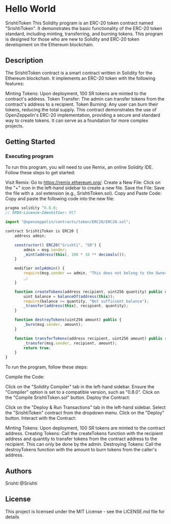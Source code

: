 # Hello World

SrishtiToken
This Solidity program is an ERC-20 token contract named "SrishtiToken". It demonstrates the basic functionality of the ERC-20 token standard, including minting, transferring, and burning tokens. This program is designed for those who are new to Solidity and ERC-20 token development on the Ethereum blockchain.
## Description

The SrishtiToken contract is a smart contract written in Solidity for the Ethereum blockchain. It implements an ERC-20 token with the following features:

Minting Tokens: Upon deployment, 100 SR tokens are minted to the contract's address.
Token Transfer: The admin can transfer tokens from the contract's address to a recipient.
Token Burning: Any user can burn their tokens, reducing the total supply.
This contract demonstrates the use of OpenZeppelin's ERC-20 implementation, providing a secure and standard way to create tokens. It can serve as a foundation for more complex projects.
## Getting Started

### Executing program

To run this program, you will need to use Remix, an online Solidity IDE. Follow these steps to get started:

Visit Remix: Go to https://remix.ethereum.org/.
Create a New File: Click on the "+" icon in the left-hand sidebar to create a new file.
Save the File: Save the file with a .sol extension (e.g., SrishtiToken.sol).
Copy and Paste Code: Copy and paste the following code into the new file:
```javascript
pragma solidity ^0.8.0;
// SPDX-License-Identifier: MIT

import "@openzeppelin/contracts/token/ERC20/ERC20.sol";

contract SrishtiToken is ERC20 {
    address admin;

    constructor() ERC20("Srishti", "SR") {
        admin = msg.sender;
        _mint(address(this), 100 * 10 ** decimals());
    }

    modifier onlyAdmin() {
        require(msg.sender == admin, "This does not belong to the Owner");
        _;
    }

    function createTokens(address recipient, uint256 quantity) public onlyAdmin {
        uint balance = balanceOf(address(this));
        require(balance >= quantity, "Not sufficient balance");
        _transfer(address(this), recipient, quantity);
    }

    function destroyTokens(uint256 amount) public {
        _burn(msg.sender, amount);
    }

    function transferTokens(address recipient, uint256 amount) public returns (bool) {
        _transfer(msg.sender, recipient, amount);
        return true;
    }
}


```

To run the program, follow these steps:

Compile the Code:

Click on the "Solidity Compiler" tab in the left-hand sidebar.
Ensure the "Compiler" option is set to a compatible version, such as "0.8.0".
Click on the "Compile SrishtiToken.sol" button.
Deploy the Contract:

Click on the "Deploy & Run Transactions" tab in the left-hand sidebar.
Select the "SrishtiToken" contract from the dropdown menu.
Click on the "Deploy" button.
Interact with the Contract:

Minting Tokens: Upon deployment, 100 SR tokens are minted to the contract address.
Creating Tokens: Call the createTokens function with the recipient address and quantity to transfer tokens from the contract address to the recipient. This can only be done by the admin.
Destroying Tokens: Call the destroyTokens function with the amount to burn tokens from the caller's address.
## Authors

Srishti 
@Srishti


## License

This project is licensed under the MIT License - see the LICENSE.md file for details
